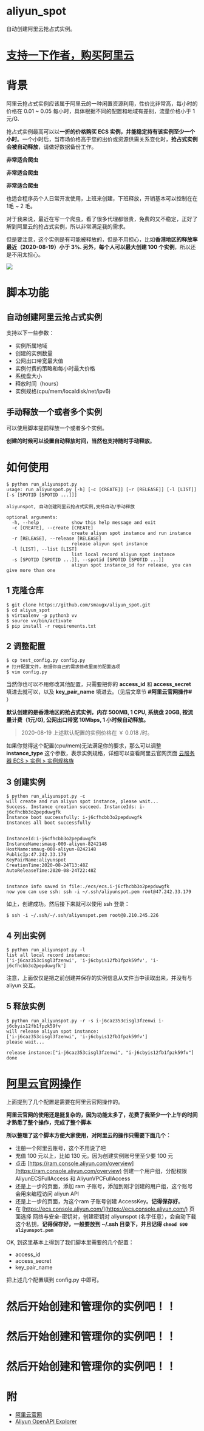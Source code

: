# aliyun_spot
自动创建阿里云抢占式实例。

# [支持一下作者，购买阿里云](https://www.aliyun.com/minisite/goods?userCode=c5nuzwoj)

# 背景
阿里云抢占式实例应该属于阿里云的一种闲置资源利用，性价比非常高，每小时的价格在 0.01 ~ 0.05 每小时，具体根据不同的配置和地域有差别，流量价格小于 1元/G.

抢占式实例最高可以以**一折的价格购买 ECS 实例，并能稳定持有该实例至少一个小时**。一个小时后，当市场价格高于您的出价或资源供需关系变化时，**抢占式实例会被自动释放**，请做好数据备份工作。

**非常适合爬虫**

**非常适合爬虫**

**非常适合爬虫**

也适合程序员个人日常开发使用，上班来创建，下班释放，开销基本可以控制在在 1毛 ~ 2 毛。

对于我来说，最近在写一个爬虫，看了很多代理都很贵，免费的又不稳定，正好了解到阿里云的抢占式实例，所以非常满足我的需求。

但是要注意，这个实例是有可能被释放的，但是不用担心，比如**香港地区的释放率最近（2020-08-19）小于 3%. 另外，每个人可以最大创建 100 个实例**，所以还是不用太担心。

![](https://cdn.jsdelivr.net/gh/smaugx/MyblogImgHosting_2/rebootcat/auto_run_aliyun_spot/1.png)

<!-- more -->


# 脚本功能
## 自动创建阿里云抢占式实例
支持以下一些参数：

+ 实例所属地域
+ 创建的实例数量
+ 公网出口带宽最大值
+ 实例付费的策略和每小时最大价格
+ 系统盘大小
+ 释放时间（hours）
+ 实例规格(cpu/mem/localdisk/net/ipv6)

## 手动释放一个或者多个实例
可以使用脚本提前释放一个或者多个实例。

**创建的时候可以设置自动释放时间，当然也支持随时手动释放**。



# 如何使用

```
$ python run_aliyunspot.py
usage: run_aliyunspot.py [-h] [-c [CREATE]] [-r [RELEASE]] [-l [LIST]] [-s [SPOTID [SPOTID ...]]]

aliyunspot, 自动创建阿里云抢占式实例,支持自动/手动释放

optional arguments:
  -h, --help            show this help message and exit
  -c [CREATE], --create [CREATE]
                        create aliyun spot instance and run instance
  -r [RELEASE], --release [RELEASE]
                        release aliyun spot instance
  -l [LIST], --list [LIST]
                        list local record aliyun spot instance
  -s [SPOTID [SPOTID ...]], --spotid [SPOTID [SPOTID ...]]
                        aliyun spot instance_id for release, you can give more than one
```


## 1 克隆仓库

```
$ git clone https://github.com/smaugx/aliyun_spot.git
$ cd aliyun_spot
$ virtualenv -p python3 vv
$ source vv/bin/activate
$ pip install -r requirements.txt
```

## 2  调整配置

```
$ cp test_config.py config.py
# 打开配置文件，根据你自己的需求修改里面的配置选项
$ vim config.py
```

当然你也可以不用修改其他配置，只需要把你的 **access\_id** 和 **access\_secret** 填进去就可以，以及 **key\_pair\_name** 填进去。（见后文章节 **#阿里云官网操作#** ）

**默认创建的是香港地区的抢占式实例，内存 500MB, 1 CPU, 系统盘 20GB, 按流量计费（1元/G), 公网出口带宽 10Mbps, 1 小时候自动释放。**

> 2020-08-19 上述默认配置的实例价格在 ￥ 0.018 /时。

如果你觉得这个配置(cpu/mem)无法满足你的要求，那么可以调整 **instance\_type** 这个参数，表示实例规格，详细可以查看阿里云官网页面 [云服务器 ECS > 实例 > 实例规格族](https://help.aliyun.com/document_detail/25378.html)


## 3 创建实例

```
$ python run_aliyunspot.py -c
will create and run aliyun spot instance, please wait...
Success. Instance creation succeed. InstanceIds: i-j6cfhcbb3o2pepduwgfk
Instance boot successfully: i-j6cfhcbb3o2pepduwgfk
Instances all boot successfully


InstanceId:i-j6cfhcbb3o2pepduwgfk
InstanceName:smaug-000-aliyun-8242148
HostName:smaug-000-aliyun-8242148
PublicIp:47.242.33.179
KeyPairName:aliyunspot
CreationTime:2020-08-24T13:48Z
AutoReleaseTime:2020-08-24T22:48Z


instance info saved in file:./ecs/ecs.i-j6cfhcbb3o2pepduwgfk
now you can use ssh: ssh -i ~/.ssh/aliyunspot.pem root@47.242.33.179
```

如上，创建成功。然后接下来就可以使用 ssh 登录：

```
$ ssh -i ~/.ssh/~/.ssh/aliyunspot.pem root@8.210.245.226
```

## 4 列出实例

```
$ python run_aliyunspot.py -l
list all local record instance:
['i-j6caz353cisgl3fzenwi', 'i-j6cbyis12fb1fpzk59fv', 'i-j6cfhcbb3o2pepduwgfk']
```

注意，上面仅仅是把之前创建并保存的实例信息从文件当中读取出来，并没有与 aliyun 交互。

## 5 释放实例

```
$ python run_aliyunspot.py -r -s i-j6caz353cisgl3fzenwi i-j6cbyis12fb1fpzk59fv
will release aliyun spot instance:
['i-j6caz353cisgl3fzenwi', 'i-j6cbyis12fb1fpzk59fv']
please wait...

release instance:["i-j6caz353cisgl3fzenwi", "i-j6cbyis12fb1fpzk59fv"] done
```

# [阿里云官网操作](https://www.aliyun.com/minisite/goods?userCode=c5nuzwoj)

上面提到了几个配置是需要在阿里云官网操作的。

**阿里云官网的使用还是挺复杂的，因为功能太多了，花费了我至少一个上午的时间才熟悉了整个操作，完成了整个脚本**

**所以整理了这个脚本方便大家使用，对阿里云的操作只需要下面几个：**

+ 注册一个阿里云账号，这个不用说了吧
+ 充值 100 元以上，比如 130 元。因为创建实例账号里至少要 100 元
+ 点击 [https://ram.console.aliyun.com/overview](https://ram.console.aliyun.com/overview) 创建一个用户组，分配权限 AliyunECSFullAccess 和 AliyunVPCFullAccess
+ 还是上一步的页面，添加 ram 子账号，添加到刚才创建的用户组，这个账号会用来编程访问 aliyun API
+ 还是上一步的页面，为这个ram 子账号创建 AccessKey。**记得保存好**。
+ 在 [https://ecs.console.aliyun.com/](https://ecs.console.aliyun.com/) 页面选择 网络与安全-密钥对，创建密钥对 aliyunspot (名字任意），会自动下载这个私钥，**记得保存好，一般要放到 ~/.ssh 目录下，并且记得  `chmod 600 aliyunspot.pem`**


OK, 到这里基本上得到了我们脚本里需要的几个配置：

+ access\_id
+ access\_secret
+ key\_pair\_name


把上述几个配置填到 config.py 中即可。

# 然后开始创建和管理你的实例吧！！

# 然后开始创建和管理你的实例吧！！

# 然后开始创建和管理你的实例吧！！


# 附
+ [阿里云官网](https://www.aliyun.com/minisite/goods?userCode=c5nuzwoj)
+ [Aliyun OpenAPI Explorer](https://api.aliyun.com)


